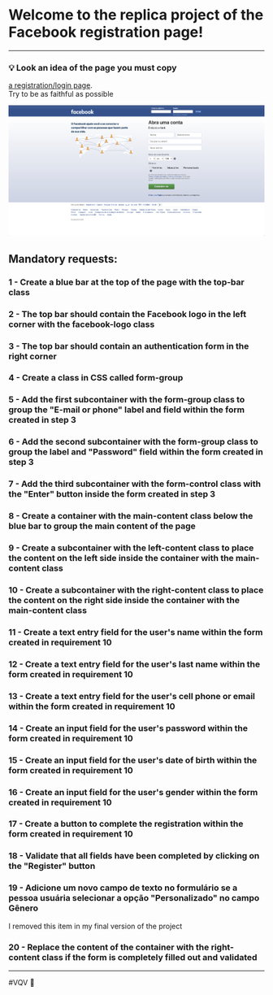 # Welcome to the replica project of the Facebook registration page!

---

### 💡 Look an idea of the page you must copy  

[a registration/login page](https://www.facebook.com/).  
Try to be as faithful as possible  

![Página Facebook](./facebook.png)

## Mandatory requests:

### 1 - Create a blue bar at the top of the page with the top-bar class

### 2 - The top bar should contain the Facebook logo in the left corner with the facebook-logo class

### 3 - The top bar should contain an authentication form in the right corner

### 4 - Create a class in CSS called form-group

### 5 - Add the first subcontainer with the form-group class to group the "E-mail or phone" label and field within the form created in step 3

### 6 - Add the second subcontainer with the form-group class to group the label and "Password" field within the form created in step 3

### 7 - Add the third subcontainer with the form-control class with the "Enter" button inside the form created in step 3

### 8 - Create a container with the main-content class below the blue bar to group the main content of the page

### 9 - Create a subcontainer with the left-content class to place the content on the left side inside the container with the main-content class

### 10 - Create a subcontainer with the right-content class to place the content on the right side inside the container with the main-content class

### 11 - Create a text entry field for the user's name within the form created in requirement 10

### 12 - Create a text entry field for the user's last name within the form created in requirement 10

### 13 - Create a text entry field for the user's cell phone or email within the form created in requirement 10

### 14 - Create an input field for the user's password within the form created in requirement 10

### 15 - Create an input field for the user's date of birth within the form created in requirement 10

### 16 - Create an input field for the user's gender within the form created in requirement 10

### 17 - Create a button to complete the registration within the form created in requirement 10

### 18 - Validate that all fields have been completed by clicking on the "Register" button

### 19 - Adicione um novo campo de texto no formulário se a pessoa usuária selecionar a opção "Personalizado" no campo Gênero  
I removed this item in my final version of the project  

### 20 - Replace the content of the container with the right-content class if the form is completely filled out and validated

---

#VQV 🚀
